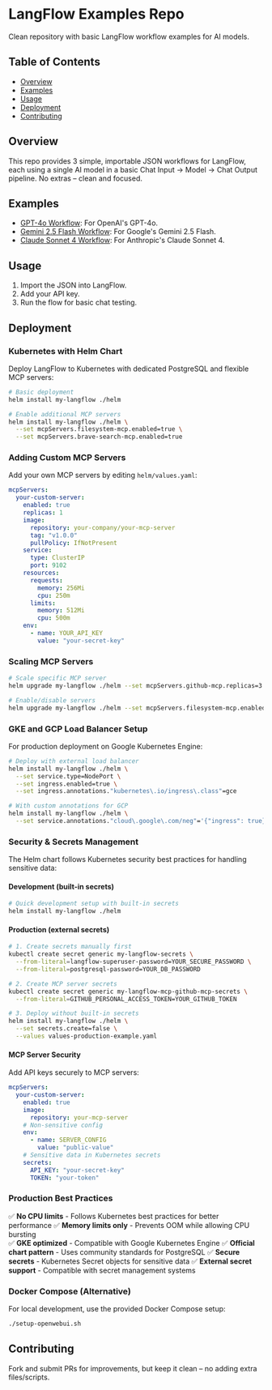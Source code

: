 # LangFlow Examples Repo

Clean repository with basic LangFlow workflow examples for AI models.

## Table of Contents
- [Overview](#overview)
- [Examples](#examples)
- [Usage](#usage)
- [Deployment](#deployment)
- [Contributing](#contributing)

## Overview
This repo provides 3 simple, importable JSON workflows for LangFlow, each using a single AI model in a basic Chat Input -> Model -> Chat Output pipeline. No extras – clean and focused.

## Examples
- [GPT-4o Workflow](./examples/gpt-4o-workflow.json): For OpenAI's GPT-4o.
- [Gemini 2.5 Flash Workflow](./examples/gemini-2.5-flash-workflow.json): For Google's Gemini 2.5 Flash.
- [Claude Sonnet 4 Workflow](./examples/claude-sonnet-4-workflow.json): For Anthropic's Claude Sonnet 4.

## Usage
1. Import the JSON into LangFlow.
2. Add your API key.
3. Run the flow for basic chat testing.

## Deployment

### Kubernetes with Helm Chart

Deploy LangFlow to Kubernetes with dedicated PostgreSQL and flexible MCP servers:

```bash
# Basic deployment
helm install my-langflow ./helm

# Enable additional MCP servers
helm install my-langflow ./helm \
  --set mcpServers.filesystem-mcp.enabled=true \
  --set mcpServers.brave-search-mcp.enabled=true
```

### Adding Custom MCP Servers

Add your own MCP servers by editing `helm/values.yaml`:

```yaml
mcpServers:
  your-custom-server:
    enabled: true
    replicas: 1
    image:
      repository: your-company/your-mcp-server
      tag: "v1.0.0"
      pullPolicy: IfNotPresent
    service:
      type: ClusterIP
      port: 9102
    resources:
      requests:
        memory: 256Mi
        cpu: 250m
      limits:
        memory: 512Mi
        cpu: 500m
    env:
      - name: YOUR_API_KEY
        value: "your-secret-key"
```

### Scaling MCP Servers

```bash
# Scale specific MCP server
helm upgrade my-langflow ./helm --set mcpServers.github-mcp.replicas=3

# Enable/disable servers
helm upgrade my-langflow ./helm --set mcpServers.filesystem-mcp.enabled=false
```

### GKE and GCP Load Balancer Setup

For production deployment on Google Kubernetes Engine:

```bash
# Deploy with external load balancer
helm install my-langflow ./helm \
  --set service.type=NodePort \
  --set ingress.enabled=true \
  --set ingress.annotations."kubernetes\.io/ingress\.class"=gce

# With custom annotations for GCP
helm install my-langflow ./helm \
  --set service.annotations."cloud\.google\.com/neg"='{"ingress": true}'
```

### Security & Secrets Management

The Helm chart follows Kubernetes security best practices for handling sensitive data:

#### Development (built-in secrets)
```bash
# Quick development setup with built-in secrets
helm install my-langflow ./helm
```

#### Production (external secrets)
```bash
# 1. Create secrets manually first
kubectl create secret generic my-langflow-secrets \
  --from-literal=langflow-superuser-password=YOUR_SECURE_PASSWORD \
  --from-literal=postgresql-password=YOUR_DB_PASSWORD

# 2. Create MCP server secrets
kubectl create secret generic my-langflow-mcp-github-mcp-secrets \
  --from-literal=GITHUB_PERSONAL_ACCESS_TOKEN=YOUR_GITHUB_TOKEN

# 3. Deploy without built-in secrets
helm install my-langflow ./helm \
  --set secrets.create=false \
  --values values-production-example.yaml
```

#### MCP Server Security
Add API keys securely to MCP servers:

```yaml
mcpServers:
  your-custom-server:
    enabled: true
    image:
      repository: your-mcp-server
    # Non-sensitive config
    env:
      - name: SERVER_CONFIG
        value: "public-value"
    # Sensitive data in Kubernetes secrets
    secrets:
      API_KEY: "your-secret-key"
      TOKEN: "your-token"
```

### Production Best Practices

✅ **No CPU limits** - Follows Kubernetes best practices for better performance
✅ **Memory limits only** - Prevents OOM while allowing CPU bursting  
✅ **GKE optimized** - Compatible with Google Kubernetes Engine
✅ **Official chart pattern** - Uses community standards for PostgreSQL
✅ **Secure secrets** - Kubernetes Secret objects for sensitive data
✅ **External secret support** - Compatible with secret management systems

### Docker Compose (Alternative)

For local development, use the provided Docker Compose setup:

```bash
./setup-openwebui.sh
```

## Contributing
Fork and submit PRs for improvements, but keep it clean – no adding extra files/scripts.